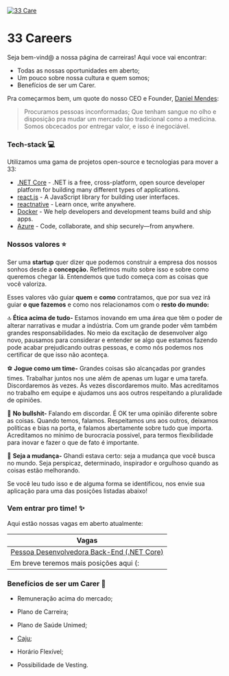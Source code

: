 [![33 Care](https://i.imgur.com/mBKhzbq.png)](https://33care.com.br)


# 33 Careers

Seja bem-vind@ a nossa página de carreiras! Aqui voce vai encontrar:

  - Todas as nossas oportunidades em aberto;
  - Um pouco sobre nossa cultura e quem somos;
  - Benefícios de ser um Carer.

Pra começarmos bem, um quote do nosso CEO e Founder, [Daniel Mendes](https://www.linkedin.com/in/danielmmendes/): 

> Procuramos pessoas inconformadas;
> Que tenham sangue no olho e disposição pra mudar um mercado tão tradicional
> como a medicina.
> Somos obcecados por entregar valor, e isso é inegociável.

### Tech-stack 💻

Utilizamos uma gama de projetos open-source e tecnologias para mover a 33:

* [.NET Core] - .NET is a free, cross-platform, open source developer platform for building many different types of applications.
* [react.js] - A JavaScript library for building user interfaces.
* [reactnative] - Learn once, write anywhere.
* [Docker] - We help developers and development teams build and ship apps.
* [Azure] - Code, collaborate, and ship securely—from anywhere.

### Nossos valores ⭐

Ser uma **startup** quer dizer que podemos construir a empresa dos nossos sonhos desde a **concepção.** Refletimos muito sobre isso e sobre como queremos chegar lá. Entendemos que tudo começa com as coisas que você valoriza.

Esses valores vão guiar **quem** e **como** contratamos, que por sua vez irá guiar **o que fazemos** e como nos relacionamos com o **resto do mundo:**

🔝 **Ética acima de tudo-** Estamos inovando em uma área que têm o poder de alterar narrativas e mudar a indústria. Com um grande poder vêm também grandes responsabilidades. No meio da excitação de desenvolver algo novo, pausamos para considerar e entender se algo que estamos fazendo pode acabar prejudicando outras pessoas, e como nós podemos nos certificar de que isso não aconteça.

⚽ **Jogue como um time-** Grandes coisas são alcançadas por grandes times. Trabalhar juntos nos une além de apenas um lugar e uma tarefa. Discordaremos às vezes. Às vezes discordaremos muito. Mas acreditamos no trabalho em equipe e ajudamos uns aos outros respeitando a pluralidade de opiniões.

🚫 **No bullshit-** Falando em discordar. É OK ter uma opinião diferente sobre as coisas. Quando temos, falamos. Respeitamos uns aos outros, deixamos políticas e bias na porta, e falamos abertamente sobre tudo que importa. Acreditamos no mínimo de burocracia possivel, para termos flexibilidade para inovar e fazer o que de fato é importante.

🌼 **Seja a mudança-** Ghandi estava certo: seja a mudança que você busca no mundo. Seja perspicaz, determinado, inspirador e orgulhoso quando as coisas estão melhorando.

Se você leu tudo isso e de alguma forma se identificou, nos envie sua aplicação para uma das posições listadas abaixo!

### Vem entrar pro time! ✨ 

Aqui estão nossas vagas em aberto atualmente:

| Vagas | 
| ------ | 
| [Pessoa Desenvolvedora Back-End (.NET Core)] | 
| Em breve teremos mais posições aqui (: |

### Benefícios de ser um Carer 🤑


* Remuneração acima do mercado;
* Plano de Carreira;
* Plano de Saúde Unimed;
* [Caju];
* Horário Flexível;
* Possibilidade de Vesting.


   [reactnative]: <https://reactnative.dev/>
   [react.js]: <https://reactjs.org>
   [.NET Core]: <https://dotnet.microsoft.com/>
   [Docker]: <https://www.docker.com/>
   [Azure]: <https://azure.microsoft.com/>
   [@tjholowaychuk]: <http://twitter.com/tjholowaychuk>
   [Caju]: <https://www.caju.com.br/?utm-source=githubvagas33care>
   
   
   [Pessoa Desenvolvedora Back-End (.NET Core)]: <https://www.linkedin.com/jobs/view/2367007944/?refId=43jCi8LWTpmR2%2BoCKzFEbQ%3D%3D>
   [Designer UI/UX]: <https://bit.ly/vaga2>

